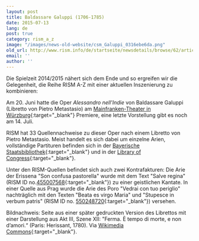 ```yaml
---
layout: post
title: Baldassare Galuppi (1706-1785)
date: 2015-07-13
lang: de
post: true
category: rism_a_z
image: "/images/news-old-website/csm_Galuppi_0316ebe6da.png"
old_url: http://www.rism.info/de/startseite/newsdetails/browse/62/article/64/baldassare-galuppi-1706-1785.html
email: ''
author: ''
---
```



Die Spielzeit 2014/2015 nähert sich dem Ende und so ergreifen wir die Gelegenheit, die Reihe RISM A-Z mit einer aktuellen Inszenierung zu kombinieren:

Am 20. Juni hatte die Oper _Alessandro nell'Indie_ von Baldassare Galuppi (Libretto von Pietro Metastasio) am [Mainfranken-Theater in Würzburg](https://www.theaterwuerzburg.de/index.php?option=com_mftplayground&view=play&play_id=984&Itemid=116){:target="_blank"} Premiere, eine letzte Vorstellung gibt es noch am 14. Juli.

RISM hat 33 Quellennachweise zu dieser Oper nach einem Libretto von Pietro Metastasio. Meist handelt es sich dabei um einzelne Arien, vollständige Partituren befinden sich in der [Bayerische Staatsbibliothek](https://opac.rism.info/search?id=456009041){:target="_blank"} und in der [Library of Congress](https://opac.rism.info/search?id=900011012){:target="_blank"}.

Unter den RISM-Quellen befindet sich auch zwei Kontrafakturen: Die Arie der Erissena "Son confusa pastorella" wurde mit dem Text "Salve regina" (RISM ID no.[455007568](https://opac.rism.info/search?id=455007568){:target="_blank"}) zu einer geistlichen Kantate. In einer Quelle aus Prag wurde die Arie des Poro "Vedrai con tuo periglio" nachträglich mit den Texten "Beata es virgo Maria" und "Stupesce in verbum patris" (RISM ID no. [550248720](https://opac.rism.info/search?id=550248720){:target="_blank"}) versehen.

Bildnachweis: Seite aus einer später gedruckten Version des Librettos mit einer Darstellung aus Akt III, Szene XII: "Ferma. È tempo di morte, e non d’amori.“ (Paris: Herissant, 1780). Via [Wikimedia Commons](https://commons.wikimedia.org/wiki/File:Metastasio_-_Alessandro_nell%E2%80%99Indie_-_Herissant_Vol.04_-_Paris_1780.png#/media/File:Metastasio_-_Alessandro_nell%E2%80%99Indie_-_Herissant_Vol.04_-_Paris_1780.png){:target="_blank"}.

